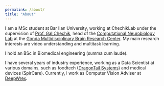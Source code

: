 ```yaml
---
permalink: /about/
title: "About"
---
```


I am a MSc student at Bar Ilan University, working at ChechikLab under the supervision of <a href="https://chechiklab.biu.ac.il/~gal/"> Prof. Gal Chechik</a>, head of the <a href="http://chechiklab.biu.ac.il/"> Computational Neurobiology Lab</a> at the <a href="http://www.gondabrain.biu.ac.il/">Gonda Multidisciplinary Brain Research Center</a>. My main research interests are video understanding and multitask learning.

I hold an BSc in Biomedical engineering (summa cum laude).

I have several years of industry experience, working as a Data Scientist at various domains, such as foodtech (<a href="https://www.dragontail.com/">DragonTail Systems</a>) and medical devices (SpirCare). Currently, I work as Computer Vision Adviser at <a href="https://deepwrex.com/">DeepWrex</a>.